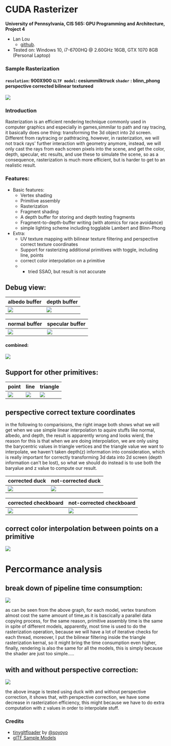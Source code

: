CUDA Rasterizer
===============

**University of Pennsylvania, CIS 565: GPU Programming and Architecture, Project 4**

* Lan Lou
	*  [github](https://github.com/LanLou123).
* Tested on: Windows 10, i7-6700HQ @ 2.60GHz 16GB, GTX 1070 8GB (Personal Laptop)

### Sample Rasterization

#### ```resolution```: 900X900 ```GLTF model```: cesiummilktruck ```shader``` : blinn_phong perspective corrected bilinear textureed
![](https://github.com/LanLou123/Project4-CUDA-Rasterizer/raw/master/renders/truck.gif)

### Introduction

  Rasterization is an efficient rendering technique commonly used in computer graphics and especially in games,simmilar to path and ray tracing, it basically does one thing: transforming the 3d object into 2d screen. 
  Different from raytracing or pathtracing, however, in rasterization, we will not track rays' further interaction with geometry anymore, instead, we will only cast the rays from each screen pixels into the scene, and get the color, depth, specular, etc results, and use these to simulate the scene, so as a consequence, rasterization is much more efficient, but is harder to get to an realistic result.

### Features:

- Basic features:
  - Vertex shading
  - Primitive assembly 
  - Rasterization
  - Fragment shading
  - A depth buffer for storing and depth testing fragments
  - Fragment-to-depth-buffer writing (with atomics for race avoidance)
  -  simple lighting scheme including togglable Lambert and Blinn-Phong
- Extra:
  - UV texture mapping with bilinear texture filtering and perspective correct texture coordinates
  - Support for rasterizing additional primitives with toggle, including line, points
  - correct color interpolation on a primitive
  - * tried SSAO, but result is not accurate
  
## Debug view:

albedo buffer|depth buffer|
------------|--------
![](https://github.com/LanLou123/Project4-CUDA-Rasterizer/raw/master/renders/diffuse.gif) | ![](https://github.com/LanLou123/Project4-CUDA-Rasterizer/raw/master/renders/depth.gif)  

normal buffer|specular buffer|
------------|--------
![](https://github.com/LanLou123/Project4-CUDA-Rasterizer/raw/master/renders/normal.gif) | ![](https://github.com/LanLou123/Project4-CUDA-Rasterizer/raw/master/renders/spec.gif)

#### combined:
![](https://github.com/LanLou123/Project4-CUDA-Rasterizer/raw/master/renders/res.gif)

## Support for other primitives:

point|line|triangle
-----|----|-----
![](https://github.com/LanLou123/Project4-CUDA-Rasterizer/raw/master/renders/p.gif) | ![](https://github.com/LanLou123/Project4-CUDA-Rasterizer/raw/master/renders/line.gif) | ![](https://github.com/LanLou123/Project4-CUDA-Rasterizer/raw/master/renders/lamm.gif)




## perspective correct texture coordinates

in the following to comparisions, the right image both shows what we will get when we use simple linear interpolation to aquire stuffs like normal, albedo, and depth, the result is apparently wrong and looks wierd, the reason for this is that when we are doing interpolation, we are only using the barycentric values in triangle vertices and the triangle value we want to interpolate, we haven't taken depth(z) information into consideration, which is really important for correctly transforming 3d data into 2d screen (depth information can't be lost), so what we should do instead is to use both the baryalue and z value to compute our result.

corrected duck|not-corrected duck
-----|----
![](https://github.com/LanLou123/Project4-CUDA-Rasterizer/raw/master/renders/yes.gif) | ![](https://github.com/LanLou123/Project4-CUDA-Rasterizer/raw/master/renders/non.gif)

corrected checkboard|not-corrected checkboard
-----|----
![](https://github.com/LanLou123/Project4-CUDA-Rasterizer/raw/master/renders/perspcorrect.JPG) | ![](https://github.com/LanLou123/Project4-CUDA-Rasterizer/raw/master/renders/notcorrected.JPG)

## correct color interpolation between points on a primitive

![](https://github.com/LanLou123/Project4-CUDA-Rasterizer/raw/master/renders/colorinterp.gif)

# Percormance analysis

## break down of pipeline time consumption:

![](https://github.com/LanLou123/Project4-CUDA-Rasterizer/raw/master/renders/imgg.JPG)

as can be seen from the above graph, for each model, vertex transfrom almost cost the same amount of time,as it is bascically a parallel data copying process, for the same reason, primitive assembly time is the same in spite of different models, apparently, most time is used to do the rasterization operation, because we will have a lot of iterative checks for each thread, moreover, I put the bilinear filtering inside the triangle rasterization kernal, so it might bring the time consumption even higher, finally, rendering is also the same for all the models, this is simply because the shader are just too simple.....

## with and without perspective correction:

![](https://github.com/LanLou123/Project4-CUDA-Rasterizer/raw/master/renders/pcomp.JPG)

the above image is tested using duck with and without perspective correction, it shows that, with perspective correction, we have some decrease in rasterization efficiency, this might because we have to do extra computation with z values in order to interpolate stuff.

### Credits

* [tinygltfloader](https://github.com/syoyo/tinygltfloader) by [@soyoyo](https://github.com/syoyo)
* [glTF Sample Models](https://github.com/KhronosGroup/glTF/blob/master/sampleModels/README.md)
